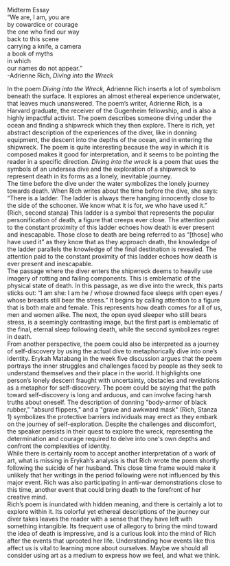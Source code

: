 Midterm Essay  
“We are, I am, you are  
by cowardice or courage  
the one who find our way  
back to this scene  
carrying a knife, a camera  
a book of myths  
in which  
our names do not appear.”  
\-Adrienne Rich, *Diving into the Wreck*

In the poem *Diving into the Wreck,* Adrienne Rich inserts a lot of symbolism beneath the surface. It explores an almost ethereal experience underwater, that leaves much unanswered. The poem’s writer, Adrienne Rich, is a Harvard graduate, the receiver of the Gugenheim fellowship, and is also a highly impactful activist. The poem describes someone diving under the ocean and finding a shipwreck which they then explore. There is rich, yet abstract description of the experiences of the diver, like in donning equipment, the descent into the depths of the ocean, and in entering the shipwreck. The poem is quite interesting because the way in which it is composed makes it good for interpretation, and it seems to be pointing the reader in a specific direction. *Diving into the wreck* is a poem that uses the symbols of an undersea dive and the exploration of a shipwreck to represent death in its forms as a lonely, inevitable journey.  
	The time before the dive under the water symbolizes the lonely journey towards death. When Rich writes about the time before the dive, she says: “There is a ladder. The ladder is always there hanging innocently close to the side of the schooner. We know what it is for, we who have used it.” (Rich, second stanza) This ladder is a symbol that represents the popular personification of death, a figure that creeps ever close. The attention paid to the constant proximity of this ladder echoes how death is ever present and inescapable. Those close to death are being referred to as “\[those\] who have used it” as they know that as they approach death, the knowledge of the ladder parallels the knowledge of the final destination is revealed. The attention paid to the constant proximity of this ladder echoes how death is ever present and inescapable.  
The passage where the diver enters the shipwreck deems to heavily use imagery of rotting and failing components. This is emblematic of the physical state of death. In this passage, as we dive into the wreck, this parts sticks out: “I am she: I am he / whose drowned face sleeps with open eyes / whose breasts still bear the stress.” It begins by calling attention to a figure that is both male and female. This represents how death comes for all of us, men and women alike. The next, the open eyed sleeper who still bears stress, is a seemingly contrasting image, but the first part is emblematic of the final, eternal sleep following death, while the second symbolizes regret in death.  
	From another perspective, the poem could also be interpreted as a journey of self-discovery by using the actual dive to metaphorically dive into one’s identity. Erykah Matabang in the week five discussion argues that the poem portrays the inner struggles and challenges faced by people as they seek to understand themselves and their place in the world. It highlights one person’s lonely descent fraught with uncertainty, obstacles and revelations as a metaphor for self-discovery. The poem could be saying that the path toward self-discovery is long and arduous, and can involve facing harsh truths about oneself. The description of donning "body-armor of black rubber," "absurd flippers," and a "grave and awkward mask" (Rich, Stanza 1\) symbolizes the protective barriers individuals may erect as they embark on the journey of self-exploration. Despite the challenges and discomfort, the speaker persists in their quest to explore the wreck, representing the determination and courage required to delve into one's own depths and confront the complexities of identity.  
	While there is certainly room to accept another interpretation of a work of art, what is missing in Erykah’s analysis is that Rich wrote the poem shortly following the suicide of her husband. This close time frame would make it unlikely that her writings in the period following were not influenced by this major event. Rich was also participating in anti-war demonstrations close to this time, another event that could bring death to the forefront of her creative mind.  
	Rich’s poem is inundated with hidden meaning, and there is certainly a lot to explore within it. Its colorful yet ethereal descriptions of the journey our diver takes leaves the reader with a sense that they have left with something intangible. Its frequent use of allegory to bring the mind toward the idea of death is impressive, and is a curious look into the mind of Rich after the events that uprooted her life. Understanding how events like this affect us is vital to learning more about ourselves. Maybe we should all consider using art as a medium to express how we feel, and what we think.